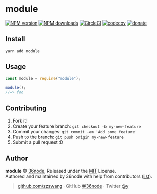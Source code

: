 # module

[![NPM version](https://img.shields.io/npm/v/module.svg?style=flat)](https://npmjs.com/package/module)
[![NPM downloads](https://img.shields.io/npm/dm/module.svg?style=flat)](https://npmjs.com/package/module)
[![CircleCI](https://circleci.com/gh/36node/module/tree/master.svg?style=shield)](https://circleci.com/gh/36node/module/tree/master)
[![codecov](https://codecov.io/gh/36node/module/branch/master/graph/badge.svg)](https://codecov.io/gh/36node/module)
[![donate](https://img.shields.io/badge/$-donate-ff69b4.svg?maxAge=2592000&style=flat)](https://github.com/36node/donate)

## Install

```bash
yarn add module
```

## Usage

```js
const module = require("module");

module();
//=> foo
```

## Contributing

1.  Fork it!
2.  Create your feature branch: `git checkout -b my-new-feature`
3.  Commit your changes: `git commit -am 'Add some feature'`
4.  Push to the branch: `git push origin my-new-feature`
5.  Submit a pull request :D

## Author

**module** © [36node](https://github.com/36node), Released under the [MIT](./LICENSE) License.<br>
Authored and maintained by 36node with help from contributors ([list](https://github.com/36node/module/contributors)).

> [github.com/zzswang](https://github.com/zzswang) · GitHub [@36node](https://github.com/36node) · Twitter [@y](https://twitter.com/y)

